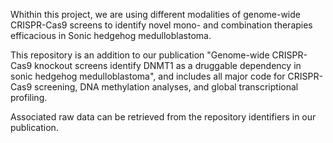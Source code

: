 Whithin this project, we are using different modalities of genome-wide CRISPR-Cas9 screens to identify novel mono- and combination therapies efficacious in Sonic hedgehog medulloblastoma.

This repository is an addition to our publication "Genome-wide CRISPR-Cas9 knockout screens identify DNMT1 as a druggable dependency in sonic hedgehog medulloblastoma", and includes all major code for CRISPR-Cas9 screening, DNA methylation analyses, and global transcriptional profiling.

Associated raw data can be retrieved from the repository identifiers in our publication.
